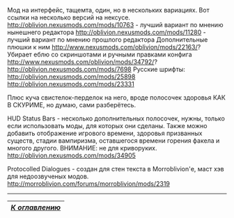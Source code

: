 Мод на интерфейс, тащемта, один, но в нескольких вариациях. Вот ссылки на несколько версий на нексусе.
http://oblivion.nexusmods.com/mods/10763 - лучший вариант по мнению нынешнего редактора
http://oblivion.nexusmods.com/mods/11280 - лучший вариант по мнению прошлого редактора
Дополнительные плюшки к ним http://www.nexusmods.com/oblivion/mods/22163/?
Убирает еблю со скриншотами и ручными правками конфига http://www.nexusmods.com/oblivion/mods/34792/?
http://oblivion.nexusmods.com/mods/7698
Русские шрифты:
http://oblivion.nexusmods.com/mods/25898
http://oblivion.nexusmods.com/mods/23331

Плюс куча свистелок-перделок на него, вроде полосочек здоровья КАК В СКУРИМЕ, но думаю, сами разберётесь.

HUD Status Bars - несколько дополнительных полосочек, нужны, только если использовать моды, для которых они сделаны. Также можно добавить отображение игрового времени, здоровья призванных существ, стадии вампиризма, оставшегося времени горения факела и многого другого. ВНИМАНИЕ: не для криворуких.
http://oblivion.nexusmods.com/mods/34905

Protocolled Dialogues - создан для стен текста в Morroblivion'е, маст хэв для недоозвученых модов.
http://morroblivion.com/forums/morroblivion/mods/2319

------

|[*К оглавлению*](../Оглавление.md)|
|:---:|
